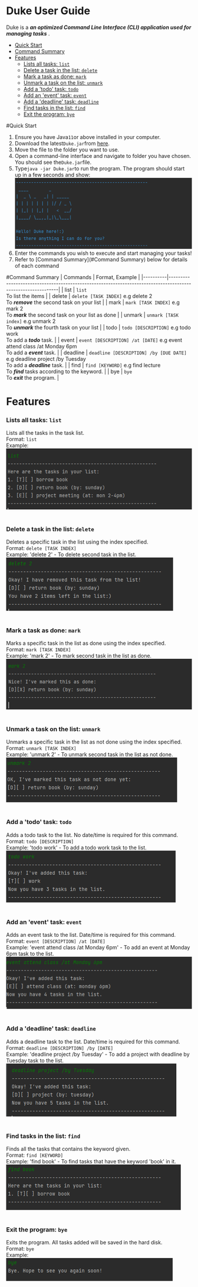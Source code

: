 # Duke User Guide
Duke is a ***an optimized Command Line Interface (CLI) application used for managing tasks*** .


- [Quick Start](#quick-start)
- [Command Summary](#command-summary)
- [Features](#features)
  - [Lists all tasks: `list`](#lists-all-tasks-list)
  - [Delete a task in the list: `delete`](#delete-a-task-in-the-list-delete)
  - [Mark a task as done: `mark`](#mark-a-task-as-done-mark)
  - [Unmark a task on the list: `unmark`](#unmark-a-task-on-the-list-unmark)
  - [Add a 'todo' task: `todo`](#add-a-todo-task-todo)
  - [Add an 'event' task: `event`](#add-an-event-task-event)
  - [Add a 'deadline' task: `deadline`](#add-a-deadline-task-deadline)
  - [Find tasks in the list: `find`](#find-tasks-in-the-list-find)
  - [Exit the program: `bye`](#exit-the-program-bye)

#Quick Start
1. Ensure you have Java`11`or above installed in your computer.
2. Download the latest`Duke.jar`from [here](https://github.com/limjierui/ip/releases).
3. Move the file to the folder you want to use.
4. Open a command-line interface and navigate to folder you have chosen. You should see the`Duke.jar`file.
5. Type`java -jar Duke.jar`to run the program. The program should start up in a few seconds and show:
![Duke welcome message](./images/welcome.png)
6. Enter the commands you wish to execute and start managing your tasks!
7. Refer to [Command Summary](#Command Summary) below for details of each command

#Command Summary
| Commands | Format, Example                                                                                             |
|----------|-------------------------------------------------------------------------------------------------------------|
| list     | `list` <br/>To list the items                                                                               | 
| delete   | `delete [TASK INDEX]` e.g delete 2 <br/>To ***remove*** the second task on your list                        |
| mark     | `mark [TASK INDEX]` e.g mark 2 <br/>To ***mark*** the second task on your list as done                      |
| unmark   | `unmark [TASK index]` e.g unmark 2 <br/>To ***unmark*** the fourth task on your list                        |
| todo     | `todo [DESCRIPTION]` e.g todo work  <br/>To add a ***todo*** task.                                          |
| event    | `event [DESCRIPTION] /at [DATE]` e.g event attend class /at Monday 6pm <br/>To add a ***event*** task.      |
| deadline | `deadline [DESCRIPTION] /by [DUE DATE]` e.g deadline project /by Tuesday <br/>To add a ***deadline*** task. |
| find     | `find [KEYWORD]` e.g find lecture <br/>To ***find*** tasks according to the keyword.                        |
| bye      | `bye` <br/>To ***exit*** the program.                                                                       |

# Features

### Lists all tasks: `list`
Lists all the tasks in the task list. <br/>
Format: `list`<br/>
Example: <br/>
![List example](./images/list.png) <br/><br/>

### Delete a task in the list: `delete`
Deletes a specific task in the list using the index specified. <br/>
Format: `delete [TASK INDEX]` <br/>
Example: 'delete 2' - To delete second task in the list. <br/>
![Delete example](./images/delete.png) <br/><br/>

### Mark a task as done: `mark`
Marks a specific task in the list as done using the index specified.<br/>
Format: `mark [TASK INDEX]` <br/>
Example: 'mark 2' - To mark second task in the list as done. <br/>
![Mark example](./images/mark.png) <br/><br/>

### Unmark a task on the list: `unmark`
Unmarks a specific task in the list as not done using the index specified.<br/>
Format: `unmark [TASK INDEX]` <br/>
Example: 'unmark 2' - To unmark second task in the list as not done. <br/>
![Unmark example](./images/unmark.png) <br/><br/>

### Add a 'todo' task: `todo`
Adds a todo task to the list. No date/time is required for this command.<br/>
Format: `todo [DESCRIPTION]` <br/>
Example: 'todo work' - To add a todo work task to the list. <br/>
![Todo example](./images/todo.png) <br/><br/>

### Add an 'event' task: `event`
Adds an event task to the list. Date/time is required for this command.<br/>
Format: `event [DESCRIPTION] /at [DATE]` <br/>
Example: 'event attend class /at Monday 6pm' - To add an event at Monday 6pm task to the list. <br/>
![Event example](./images/event.png) <br/><br/>

### Add a 'deadline' task: `deadline`
Adds a deadline task to the list. Date/time is required for this command.<br/>
Format: `deadline [DESCRIPTION] /by [DATE]` <br/>
Example: 'deadline project /by Tuesday' - To add a project with deadline by Tuesday task to the list. <br/>
![Deadline example](./images/deadline.png) <br/><br/>

### Find tasks in the list: `find`
Finds all the tasks that contains the keyword given. <br/>
Format: `find [KEYWORD]` <br/>
Example: 'find book' - To find tasks that have the keyword 'book' in it. <br/>
![Find example](./images/find.png) <br/><br/>

### Exit the program: `bye`
Exits the program. All tasks added will be saved in the hard disk. <br/>
Format: `bye` <br/>
Example: <br/>
![Bye example](./images/bye.png) <br/><br/>